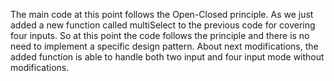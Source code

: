 The main code at this point follows the Open-Closed principle. As we just added a new function called multiSelect to the previous code for covering four inputs. So at this point the code follows the principle and there is no need to implement a specific design pattern.
About next modifications, the added function is able to handle both two input and four input mode without modifications. 
